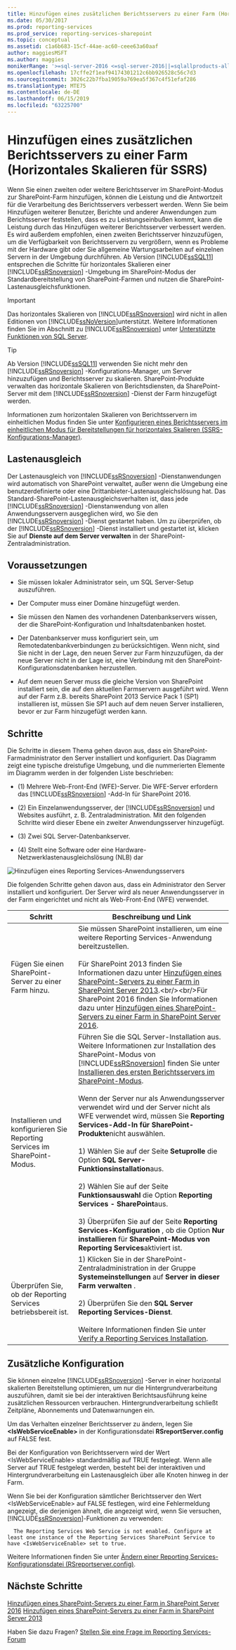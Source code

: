 ```yaml
---
title: Hinzufügen eines zusätzlichen Berichtsservers zu einer Farm (Horizontales Skalieren für SSRS) | Microsoft-Dokumentation
ms.date: 05/30/2017
ms.prod: reporting-services
ms.prod_service: reporting-services-sharepoint
ms.topic: conceptual
ms.assetid: c1a6b683-15cf-44ae-ac60-ceee63a60aaf
author: maggiesMSFT
ms.author: maggies
monikerRange: '>=sql-server-2016 <=sql-server-2016||=sqlallproducts-allversions'
ms.openlocfilehash: 17cffe2f1eaf94174301212c6bb926528c56c7d3
ms.sourcegitcommit: 3026c22b7fba19059a769ea5f367c4f51efaf286
ms.translationtype: MTE75
ms.contentlocale: de-DE
ms.lasthandoff: 06/15/2019
ms.locfileid: "63225700"
---
```

# <a name="add-an-additional-report-server-to-a-farm-ssrs-scale-out"></a>Hinzufügen eines zusätzlichen Berichtsservers zu einer Farm (Horizontales Skalieren für SSRS)

  Wenn Sie einen zweiten oder weitere Berichtsserver im SharePoint-Modus zur SharePoint-Farm hinzufügen, können die Leistung und die Antwortzeit für die Verarbeitung des Berichtsservers verbessert werden. Wenn Sie beim Hinzufügen weiterer Benutzer, Berichte und anderer Anwendungen zum Berichtsserver feststellen, dass es zu Leistungseinbußen kommt, kann die Leistung durch das Hinzufügen weiterer Berichtsserver verbessert werden. Es wird außerdem empfohlen, einen zweiten Berichtsserver hinzuzufügen, um die Verfügbarkeit von Berichtsservern zu vergrößern, wenn es Probleme mit der Hardware gibt oder Sie allgemeine Wartungsarbeiten auf einzelnen Servern in der Umgebung durchführen. Ab Version [!INCLUDE[ssSQL11](../../includes/sssql11-md.md)] entsprechen die Schritte für horizontales Skalieren einer [!INCLUDE[ssRSnoversion](../../includes/ssrsnoversion-md.md)] -Umgebung im SharePoint-Modus der Standardbereitstellung von SharePoint-Farmen und nutzen die SharePoint-Lastenausgleichsfunktionen.  
  
> [!IMPORTANT]  
>  Das horizontales Skalieren von [!INCLUDE[ssRSnoversion](../../includes/ssrsnoversion-md.md)] wird nicht in allen Editionen von [!INCLUDE[ssNoVersion](../../includes/ssnoversion-md.md)]unterstützt. Weitere Informationen finden Sie im Abschnitt zu [!INCLUDE[ssRSnoversion](../../includes/ssrsnoversion-md.md)] unter [Unterstützte Funktionen von SQL Server](~/sql-server/editions-and-components-of-sql-server-2017.md#SSRS).  
  
> [!TIP]  
>  Ab Version [!INCLUDE[ssSQL11](../../includes/sssql11-md.md)] verwenden Sie nicht mehr den [!INCLUDE[ssRSnoversion](../../includes/ssrsnoversion-md.md)] -Konfigurations-Manager, um Server hinzuzufügen und Berichtsserver zu skalieren. SharePoint-Produkte verwalten das horizontale Skalieren von Berichtsdiensten, da SharePoint-Server mit dem [!INCLUDE[ssRSnoversion](../../includes/ssrsnoversion-md.md)] -Dienst der Farm hinzugefügt werden.  
  
 Informationen zum horizontalen Skalieren von Berichtsservern im einheitlichen Modus finden Sie unter [Konfigurieren eines Berichtsservers im einheitlichen Modus für Bereitstellungen für horizontales Skalieren &#40;SSRS-Konfigurations-Manager&#41;](../../reporting-services/install-windows/configure-a-native-mode-report-server-scale-out-deployment.md).  
  
##  <a name="bkmk_loadbalancing"></a> Lastenausgleich  
 Der Lastenausgleich von [!INCLUDE[ssRSnoversion](../../includes/ssrsnoversion-md.md)] -Dienstanwendungen wird automatisch von SharePoint verwaltet, außer wenn die Umgebung eine benutzerdefinierte oder eine Drittanbieter-Lastenausgleichslösung hat. Das Standard-SharePoint-Lastenausgleichsverhalten ist, dass jede [!INCLUDE[ssRSnoversion](../../includes/ssrsnoversion-md.md)] -Dienstanwendung von allen Anwendungsservern ausgeglichen wird, wo Sie den [!INCLUDE[ssRSnoversion](../../includes/ssrsnoversion-md.md)] -Dienst gestartet haben. Um zu überprüfen, ob der [!INCLUDE[ssRSnoversion](../../includes/ssrsnoversion-md.md)] -Dienst installiert und gestartet ist, klicken Sie auf **Dienste auf dem Server verwalten** in der SharePoint-Zentraladministration.  
  
##  <a name="bkmk_prerequisites"></a> Voraussetzungen  
  
-   Sie müssen lokaler Administrator sein, um SQL Server-Setup auszuführen.  
  
-   Der Computer muss einer Domäne hinzugefügt werden.  
  
-   Sie müssen den Namen des vorhandenen Datenbankservers wissen, der die SharePoint-Konfiguration und Inhaltsdatenbanken hostet.  
  
-   Der Datenbankserver muss konfiguriert sein, um Remotedatenbankverbindungen zu berücksichtigen.  Wenn nicht, sind Sie nicht in der Lage, den neuen Server zur Farm hinzuzufügen, da der neue Server nicht in der Lage ist, eine Verbindung mit den SharePoint-Konfigurationsdatenbanken herzustellen.  
  
-   Auf dem neuen Server muss die gleiche Version von SharePoint installiert sein, die auf den aktuellen Farmservern ausgeführt wird. Wenn auf der Farm z.B. bereits SharePoint 2013 Service Pack 1 (SP1) installieren ist, müssen Sie SP1 auch auf dem neuen Server installieren, bevor er zur Farm hinzugefügt werden kann.  
  
##  <a name="bkmk_steps"></a> Schritte  
 Die Schritte in diesem Thema gehen davon aus, dass ein SharePoint-Farmadministrator den Server installiert und konfiguriert. Das Diagramm zeigt eine typische dreistufige Umgebung, und die nummerierten Elemente im Diagramm werden in der folgenden Liste beschrieben:  
  
-   (1) Mehrere Web-Front-End (WFE)-Server. Die WFE-Server erfordern das [!INCLUDE[ssRSnoversion](../../includes/ssrsnoversion-md.md)] -Add-In für SharePoint 2016.  
  
-   (2) Ein Einzelanwendungsserver, der [!INCLUDE[ssRSnoversion](../../includes/ssrsnoversion-md.md)] und Websites ausführt, z. B. Zentraladministration. Mit den folgenden Schritte wird dieser Ebene ein zweiter Anwendungsserver hinzugefügt.  
  
-   (3) Zwei SQL Server-Datenbankserver.  
  
-   (4) Stellt eine Software oder eine Hardware-Netzwerklastenausgleichslösung (NLB) dar  
  
 ![Hinzufügen eines Reporting Services-Anwendungsservers](../../reporting-services/install-windows/media/rs-sharepointscale.gif "Adding a Reporting Services application server")  
  
 Die folgenden Schritte gehen davon aus, dass ein Administrator den Server installiert und konfiguriert. Der Server wird als neuer Anwendungsserver in der Farm eingerichtet und nicht als Web-Front-End (WFE) verwendet.  
  
|Schritt|Beschreibung und Link|  
|----------|--------------------------|  
|Fügen Sie einen SharePoint-Server zu einer Farm hinzu.|Sie müssen SharePoint installieren, um eine weitere Reporting Services-Anwendung bereitzustellen.<br/><br/>Für SharePoint 2013 finden Sie Informationen dazu unter [Hinzufügen eines SharePoint-Servers zu einer Farm in SharePoint Server 2013](https://technet.microsoft.com/library/cc261752(v=office.15).aspx).<br/><br/>Für SharePoint 2016 finden Sie Informationen dazu unter [Hinzufügen eines SharePoint-Servers zu einer Farm in SharePoint Server 2016](https://technet.microsoft.com/library/cc261752(v=office.16).aspx).|  
|Installieren und konfigurieren Sie Reporting Services im SharePoint-Modus.|Führen Sie die SQL Server-Installation aus. Weitere Informationen zur Installation des SharePoint-Modus von [!INCLUDE[ssRSnoversion](../../includes/ssrsnoversion-md.md)] finden Sie unter [Installieren des ersten Berichtsservers im SharePoint-Modus](install-the-first-report-server-in-sharepoint-mode.md).<br /><br /> Wenn der Server nur als Anwendungsserver verwendet wird und der Server nicht als WFE verwendet wird, müssen Sie **Reporting Services-Add-In für SharePoint-Produkte**nicht auswählen.<br /><br /> 1) Wählen Sie auf der Seite **Setuprolle** die Option **SQL Server-Funktionsinstallation**aus.<br /><br /> 2) Wählen Sie auf der Seite **Funktionsauswahl** die Option **Reporting Services - SharePoint**aus.<br /><br /> 3) Überprüfen Sie auf der Seite **Reporting Services-Konfiguration**  , ob die Option **Nur installieren** für **SharePoint-Modus von Reporting Services**aktiviert ist.|  
|Überprüfen Sie, ob der Reporting Services betriebsbereit ist.|1) Klicken Sie in der SharePoint-Zentraladministration in der Gruppe **Systemeinstellungen** auf **Server in dieser Farm verwalten** .<br /><br /> 2) Überprüfen Sie den **SQL Server Reporting Services-Dienst**.<br /><br />Weitere Informationen finden Sie unter [Verify a Reporting Services Installation](../../reporting-services/install-windows/verify-a-reporting-services-installation.md).|  
  
##  <a name="bkmk_additional"></a> Zusätzliche Konfiguration  
 Sie können einzelne [!INCLUDE[ssRSnoversion](../../includes/ssrsnoversion-md.md)] -Server in einer horizontal skalierten Bereitstellung optimieren, um nur die Hintergrundverarbeitung auszuführen, damit sie bei der interaktiven Berichtsausführung keine zusätzlichen Ressourcen verbrauchen. Hintergrundverarbeitung schließt Zeitpläne, Abonnements und Datenwarnungen ein.  
  
 Um das Verhalten einzelner Berichtsserver zu ändern, legen Sie **\<IsWebServiceEnable>** in der Konfigurationsdatei **RSreportServer.config** auf FALSE fest.  
  
 Bei der Konfiguration von Berichtsservern wird der Wert \<IsWebServiceEnable> standardmäßig auf TRUE festgelegt. Wenn alle Server auf TRUE festgelegt werden, besteht bei der interaktiven und Hintergrundverarbeitung ein Lastenausgleich über alle Knoten hinweg in der Farm.  
  
 Wenn Sie bei der Konfiguration sämtlicher Berichtsserver den Wert \<IsWebServiceEnable> auf FALSE festlegen, wird eine Fehlermeldung angezeigt, die derjenigen ähnelt, die angezeigt wird, wenn Sie versuchen, [!INCLUDE[ssRSnoversion](../../includes/ssrsnoversion-md.md)]-Funktionen zu verwenden:  
  
      The Reporting Services Web Service is not enabled. Configure at least one instance of the Reporting Services SharePoint Service to have <IsWebServiceEnable> set to true. 
 
 Weitere Informationen finden Sie unter [Ändern einer Reporting Services-Konfigurationsdatei &#40;RSreportserver.config&#41;](../../reporting-services/report-server/modify-a-reporting-services-configuration-file-rsreportserver-config.md).  

## <a name="next-steps"></a>Nächste Schritte

[Hinzufügen eines SharePoint-Servers zu einer Farm in SharePoint Server 2016](https://technet.microsoft.com/library/cc261752(v=office.16).aspx)  
[Hinzufügen eines SharePoint-Servers zu einer Farm in SharePoint Server 2013](https://technet.microsoft.com/library/cc261752(v=office.15).aspx)

Haben Sie dazu Fragen? [Stellen Sie eine Frage im Reporting Services-Forum](https://go.microsoft.com/fwlink/?LinkId=620231)
